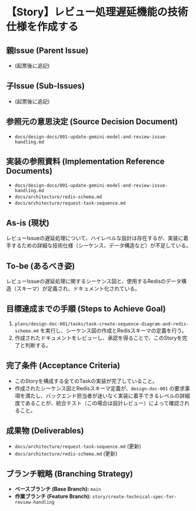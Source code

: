 # 【Story】レビュー処理遅延機能の技術仕様を作成する

## 親Issue (Parent Issue)
- (起票後に追記)

## 子Issue (Sub-Issues)
- (起票後に追記)

## 参照元の意思決定 (Source Decision Document)
- `docs/design-docs/001-update-gemini-model-and-review-issue-handling.md`

## 実装の参照資料 (Implementation Reference Documents)
- `docs/design-docs/001-update-gemini-model-and-review-issue-handling.md`
- `docs/architecture/redis-schema.md`
- `docs/architecture/request-task-sequence.md`

## As-is (現状)
レビューIssueの遅延処理について、ハイレベルな設計は存在するが、実装に着手するための詳細な技術仕様（シーケンス、データ構造など）が不足している。

## To-be (あるべき姿)
レビューIssueの遅延処理に関するシーケンス図と、使用するRedisのデータ構造（スキーマ）が定義され、ドキュメント化されている。

## 目標達成までの手順 (Steps to Achieve Goal)
1. `plans/design-doc-001/tasks/task-create-sequence-diagram-and-redis-schema.md` を実行し、シーケンス図の作成とRedisスキーマの定義を行う。
2. 作成されたドキュメントをレビューし、承認を得ることで、このStoryを完了と判断する。

## 完了条件 (Acceptance Criteria)
- このStoryを構成する全てのTaskの実装が完了していること。
- 作成されたシーケンス図とRedisスキーマ定義が、`design-doc-001` の要求事項を満たし、バックエンド担当者が迷いなく実装に着手できるレベルの詳細度であることが、統合テスト（この場合は設計レビュー）によって確認されること。

## 成果物 (Deliverables)
- `docs/architecture/request-task-sequence.md` (更新)
- `docs/architecture/redis-schema.md` (更新)

## ブランチ戦略 (Branching Strategy)
- **ベースブランチ (Base Branch):** `main`
- **作業ブランチ (Feature Branch):** `story/create-technical-spec-for-review-handling`
